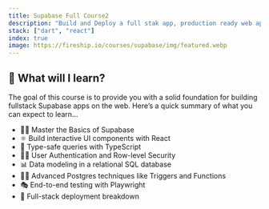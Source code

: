 ```yaml
---
title: Supabase Full Course2
description: "Build and Deploy a full stak app, production ready web app wtih Supabase, react and PostgreSQL"
stack: ["dart", "react"]
index: true
image: https://fireship.io/courses/supabase/img/featured.webp
---
```


## 🦄 What will I learn?

The goal of this course is to provide you with a solid foundation for building fullstack Supabase apps on the web. Here’s a quick summary of what you can expect to learn…

- 👨‍🎤 Master the Basics of Supabase
- ⚛ Build interactive UI components with React
- 💪 Type-safe queries with TypeScript
- 👨‍🚀 User Authentication and Row-level Security
- 📊 Data modeling in a relational SQL database
- 👨‍🔬 Advanced Postgres techniques like Triggers and Functions
- 🎭 End-to-end testing with Playwright
- 🚀 Full-stack deployment breakdown

